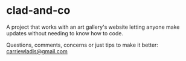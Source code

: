 clad-and-co
===========

A project that works with an art gallery's website letting anyone make updates without needing to know how to code.

Questions, comments, concerns or just tips to make it better: carriewladis@gmail.com
